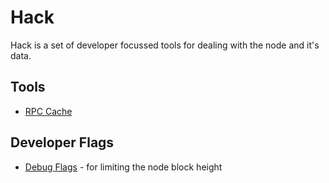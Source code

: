 # Hack

Hack is a set of developer focussed tools for dealing with the node and it's data.

## Tools
- [RPC Cache](rpc_cache/README.md)

## Developer Flags
- [Debug Flags](debug/README.md) - for limiting the node block height